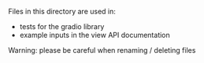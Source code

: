 Files in this directory are used in:
* tests for the gradio library
* example inputs in the view API documentation

Warning: please be careful when renaming / deleting files 